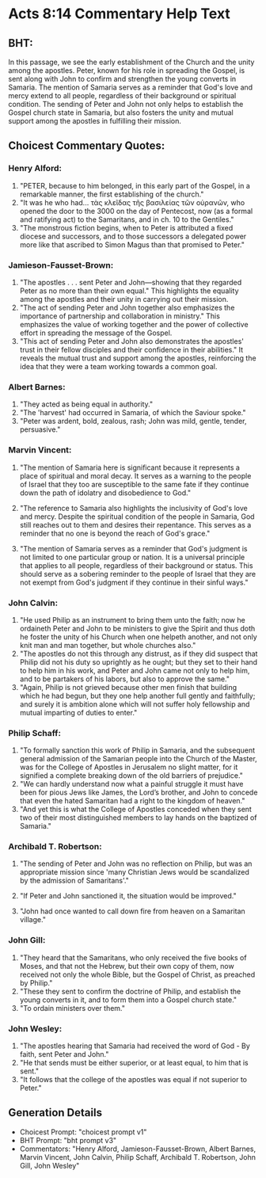 # Acts 8:14 Commentary Help Text

## BHT:
In this passage, we see the early establishment of the Church and the unity among the apostles. Peter, known for his role in spreading the Gospel, is sent along with John to confirm and strengthen the young converts in Samaria. The mention of Samaria serves as a reminder that God's love and mercy extend to all people, regardless of their background or spiritual condition. The sending of Peter and John not only helps to establish the Gospel church state in Samaria, but also fosters the unity and mutual support among the apostles in fulfilling their mission.

## Choicest Commentary Quotes:
### Henry Alford:
1. "PETER, because to him belonged, in this early part of the Gospel, in a remarkable manner, the first establishing of the church."
2. "It was he who had... τὰς κλεῖδας τῆς βασιλείας τῶν οὐρανῶν, who opened the door to the 3000 on the day of Pentecost, now (as a formal and ratifying act) to the Samaritans, and in ch. 10 to the Gentiles."
3. "The monstrous fiction begins, when to Peter is attributed a fixed diocese and successors, and to those successors a delegated power more like that ascribed to Simon Magus than that promised to Peter."

### Jamieson-Fausset-Brown:
1. "The apostles . . . sent Peter and John—showing that they regarded Peter as no more than their own equal." This highlights the equality among the apostles and their unity in carrying out their mission.
2. "The act of sending Peter and John together also emphasizes the importance of partnership and collaboration in ministry." This emphasizes the value of working together and the power of collective effort in spreading the message of the Gospel.
3. "This act of sending Peter and John also demonstrates the apostles' trust in their fellow disciples and their confidence in their abilities." It reveals the mutual trust and support among the apostles, reinforcing the idea that they were a team working towards a common goal.

### Albert Barnes:
1. "They acted as being equal in authority."
2. "The 'harvest' had occurred in Samaria, of which the Saviour spoke."
3. "Peter was ardent, bold, zealous, rash; John was mild, gentle, tender, persuasive."

### Marvin Vincent:
1. "The mention of Samaria here is significant because it represents a place of spiritual and moral decay. It serves as a warning to the people of Israel that they too are susceptible to the same fate if they continue down the path of idolatry and disobedience to God."

2. "The reference to Samaria also highlights the inclusivity of God's love and mercy. Despite the spiritual condition of the people in Samaria, God still reaches out to them and desires their repentance. This serves as a reminder that no one is beyond the reach of God's grace."

3. "The mention of Samaria serves as a reminder that God's judgment is not limited to one particular group or nation. It is a universal principle that applies to all people, regardless of their background or status. This should serve as a sobering reminder to the people of Israel that they are not exempt from God's judgment if they continue in their sinful ways."

### John Calvin:
1. "He used Philip as an instrument to bring them unto the faith; now he ordaineth Peter and John to be ministers to give the Spirit and thus doth he foster the unity of his Church when one helpeth another, and not only knit man and man together, but whole churches also."
2. "The apostles do not this through any distrust, as if they did suspect that Philip did not his duty so uprightly as he ought; but they set to their hand to help him in his work, and Peter and John came not only to help him, and to be partakers of his labors, but also to approve the same."
3. "Again, Philip is not grieved because other men finish that building which he had begun, but they one help another full gently and faithfully; and surely it is ambition alone which will not suffer holy fellowship and mutual imparting of duties to enter."

### Philip Schaff:
1. "To formally sanction this work of Philip in Samaria, and the subsequent general admission of the Samarian people into the Church of the Master, was for the College of Apostles in Jerusalem no slight matter, for it signified a complete breaking down of the old barriers of prejudice." 
2. "We can hardly understand now what a painful struggle it must have been for pious Jews like James, the Lord’s brother, and John to concede that even the hated Samaritan had a right to the kingdom of heaven." 
3. "And yet this is what the College of Apostles conceded when they sent two of their most distinguished members to lay hands on the baptized of Samaria."

### Archibald T. Robertson:
1. "The sending of Peter and John was no reflection on Philip, but was an appropriate mission since 'many Christian Jews would be scandalized by the admission of Samaritans'." 

2. "If Peter and John sanctioned it, the situation would be improved." 

3. "John had once wanted to call down fire from heaven on a Samaritan village."

### John Gill:
1. "They heard that the Samaritans, who only received the five books of Moses, and that not the Hebrew, but their own copy of them, now received not only the whole Bible, but the Gospel of Christ, as preached by Philip." 
2. "These they sent to confirm the doctrine of Philip, and establish the young converts in it, and to form them into a Gospel church state."
3. "To ordain ministers over them."

### John Wesley:
1. "The apostles hearing that Samaria had received the word of God - By faith, sent Peter and John." 
2. "He that sends must be either superior, or at least equal, to him that is sent." 
3. "It follows that the college of the apostles was equal if not superior to Peter."


## Generation Details
- Choicest Prompt: "choicest prompt v1"
- BHT Prompt: "bht prompt v3"
- Commentators: "Henry Alford, Jamieson-Fausset-Brown, Albert Barnes, Marvin Vincent, John Calvin, Philip Schaff, Archibald T. Robertson, John Gill, John Wesley"
